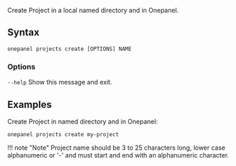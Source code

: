 Create Project in a local named directory and in Onepanel.

## Syntax

```
onepanel projects create [OPTIONS] NAME
```

### Options
`--help`        Show this message and exit.

## Examples

Create Project in named directory and in Onepanel:

```
onepanel projects create my-project
```

!!! note "Note" 
    Project name should be 3 to 25 characters long, lower case alphanumeric or '-' and must start and end with an alphanumeric character.